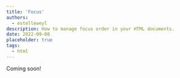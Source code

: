 ```yaml
---
title: 'Focus'
authors:
  - estelleweyl
description: How to manage focus order in your HTML documents.
date: 2022-09-08
placeholder: true
tags:
  - html
---
```


Coming soon!